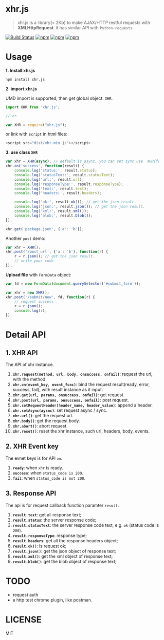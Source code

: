 # xhr.js

> xhr.js is a library(< 2Kb) to make AJAX/HTTP restful requests with **XMLHttpRequest**. It has similar API with `Python-requests`.

[![Build Status](https://travis-ci.org/hustcc/xhr.js.svg?branch=master)](https://travis-ci.org/hustcc/xhr.js) [![npm](https://img.shields.io/npm/v/xhr.js.svg?style=flat-square)](https://www.npmjs.com/package/xhr.js) [![npm](https://img.shields.io/npm/dt/xhr.js.svg?style=flat-square)](https://www.npmjs.com/package/xhr.js) [![npm](https://img.shields.io/npm/l/xhr.js.svg?style=flat-square)](https://www.npmjs.com/package/xhr.js)


# Usage

**1. Install xhr.js**

```sh
npm install xhr.js
```

**2. import xhr.js**


UMD import is supported, then get global object: `XHR`.

```js
import XHR from 'xhr.js';

// or

var XHR = require("xhr.js");
```

or link with `script` in html files: 

```js
<script src="dist/xhr.min.js"></script>
```

**3. use class `XHR`**

```js
var xhr = XHR(async); // default is async. you can set sync use  XHR(false)
xhr.on('success', function(result) {
	console.log('status:', result.status);
	console.log('statusText:', result.statusText);
	console.log('url:', result.url);
	console.log('responseType:', result.responseType);
	console.log('text:', result.text);
	console.log('headers:', result.headers);

	console.log('ok:', result.ok()); // get the json result.
	console.log('json:', result.json()); // get the json result.
	console.log('xml:', result.xml());
	console.log('blob:', result.blob());
});

xhr.get('package.json', {'a': 'b'});
```

Another `post` demo:

```js
var xhr = XHR();
xhr.post('/post_url', {'a': 'b'}, function(r) {
	r = r.json(); // get the json result.
	// write your code
});
```

**Upload file** with `FormData` object: 

```js
var fd = new FormData(document.querySelector('#submit_form'));

var xhr = new XHR();
xhr.post('/submit/new', fd, function(r) {
    // request success
    r = r.json();
    console.log(r);
});
```


# Detail API

## 1. XHR API

The API of xhr instance.

1. **`xhr.request(method, url, body, onsuccess, onfail)`**: request the url, with the method.
2. **`xhr.on(event_key, event_func)`**: bind the request result(ready, error, success, fail), with result instance as it input.
2. **`xhr.get(url, params, onsuccess, onfail)`**: get request.
3. **`xhr.post(url, params, onsuccess, onfail)`**: post request.
4. **`xhr.setRequestHeader(header_name, header_value)`**: append a header.
5. **`xhr.setAsync(aysnc)`**: set request async / sync.
6. **`xhr.url()`**: get the request url.
7. **`xhr.body()`**: get the request body.
8. **`xhr.abort()`**: abort request.
9. **`xhr.reset()`**: reset the xhr instance, such url, headers, body, events.


## 2. XHR Event key

The evnet keys is for API `on`.

1. **`ready`**: when `xhr` is ready.
2. **`success`**: when `status_code is 200`.
3. **`fail`**: when `status_code is not 200`.

## 3. Response API

The api is for request callback function paramter `result`.

1. **`result.text`**: get all response text;
2. **`result.status`**: the server response code;
3. **`result.statusText`**: the server response code text, e.g. `ok` (status code is `200`).
4. **`result.responseType`**: response type;
5. **`result.headers`**: get all the response headers object;
6. **`result.ok()`**: is request ok;
7. **`result.json()`**: get the json object of response text;
8. **`result.xml()`**: get the xml object of response text;
9. **`result.blob()`**: get the blob object of response text;


# TODO

 - request auth
 - a http test chrome plugin, like postman.


# LICENSE

MIT

